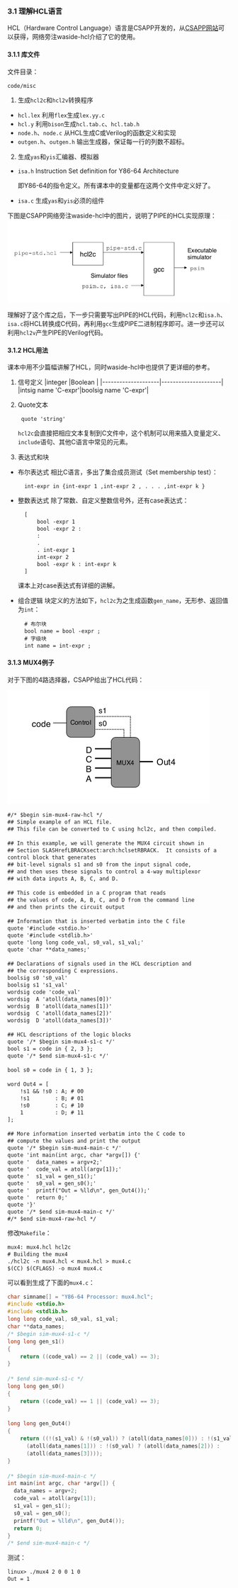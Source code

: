 ### 3.1 理解HCL语言

HCL（Hardware Control Language）语言是CSAPP开发的，从[CSAPP网站](www.csapp.cs.cmu.edu)可以获得，网络旁注waside-hcl介绍了它的使用。

#### 3.1.1 库文件

文件目录：

    code/misc


1. 生成`hcl2c`和`hcl2v`转换程序
+ `hcl.lex`
    利用`flex`生成`lex.yy.c`
+ `hcl.y`
    利用`bison`生成`hcl.tab.c`、`hcl.tab.h`
+ `node.h`、`node.c`
    从HCL生成C或Verilog的函数定义和实现
+ `outgen.h`、`outgen.h`
    输出生成器，保证每一行的列数不超标。
2. 生成`yas`和`yis`汇编器、模拟器
+ `isa.h`
    Instruction Set definition for Y86-64 Architecture
    
    即Y86-64的指令定义。所有课本中的变量都在这两个文件中定义好了。
+ `isa.c`
    生成`yas`和`yis`必须的组件

下图是CSAPP网络旁注waside-hcl中的图片，说明了PIPE的HCL实现原理：
![生成pipe](./generating-the-simulator.png)
    
理解好了这个库之后，下一步只需要写出PIPE的HCL代码，利用`hcl2c`和`isa.h`、`isa.c`将HCL转换成C代码，再利用`gcc`生成PIPE二进制程序即可。进一步还可以利用`hcl2v`产生PIPE的Verilog代码。

#### 3.1.2 HCL用法

课本中用不少篇幅讲解了HCL，同时waside-hcl中也提供了更详细的参考。

1. 信号定义
    |integer             |Boolean              |
    |--------------------|---------------------|
    |intsig name 'C-expr'|boolsig name 'C-expr'|

2. Quote文本

        quote 'string'

    `hcl2c`会直接把相应文本复制到C文件中，这个机制可以用来插入变量定义、`include`语句、其他C语言中常见的元素。

3. 表达式和块
+ 布尔表达式
    相比C语言，多出了集合成员测试（Set membership test）：
    
        int-expr in {int-expr 1 ,int-expr 2 , . . . ,int-expr k }
    
+ 整数表达式
    除了常数、自定义整数信号外，还有case表达式：
    
        [
            bool -expr 1
            bool -expr 2 :
            :
            .
            . int-expr 1
            int-expr 2
            bool -expr k : int-expr k
        ]
    
    课本上对case表达式有详细的讲解。

+ 组合逻辑
    块定义的方法如下，`hcl2c`为之生成函数`gen_name`，无形参、返回值为`int`：
    
        # 布尔块
        bool name = bool -expr ; 
        # 字级块
        int name = int-expr ;
    
#### 3.1.3 MUX4例子

对于下图的4路选择器，CSAPP给出了HCL代码：

![mux4](./MUX4.png)

```hcl
#/* $begin sim-mux4-raw-hcl */
## Simple example of an HCL file.
## This file can be converted to C using hcl2c, and then compiled.

## In this example, we will generate the MUX4 circuit shown in
## Section SLASHrefLBRACKsect:arch:hclsetRBRACK.  It consists of a control block that generates
## bit-level signals s1 and s0 from the input signal code,
## and then uses these signals to control a 4-way multiplexor
## with data inputs A, B, C, and D.

## This code is embedded in a C program that reads
## the values of code, A, B, C, and D from the command line
## and then prints the circuit output

## Information that is inserted verbatim into the C file
quote '#include <stdio.h>'
quote '#include <stdlib.h>'
quote 'long long code_val, s0_val, s1_val;'
quote 'char **data_names;'

## Declarations of signals used in the HCL description and
## the corresponding C expressions.
boolsig s0 's0_val'
boolsig s1 's1_val'
wordsig code 'code_val'
wordsig  A 'atoll(data_names[0])'
wordsig  B 'atoll(data_names[1])'
wordsig  C 'atoll(data_names[2])'
wordsig  D 'atoll(data_names[3])'

## HCL descriptions of the logic blocks
quote '/* $begin sim-mux4-s1-c */'
bool s1 = code in { 2, 3 };
quote '/* $end sim-mux4-s1-c */'

bool s0 = code in { 1, 3 };

word Out4 = [
	!s1 && !s0 : A;	# 00
	!s1        : B;	# 01
	!s0        : C;	# 10
	1          : D;	# 11
];

## More information inserted verbatim into the C code to
## compute the values and print the output
quote '/* $begin sim-mux4-main-c */'
quote 'int main(int argc, char *argv[]) {'
quote '  data_names = argv+2;'
quote '  code_val = atoll(argv[1]);'
quote '  s1_val = gen_s1();'
quote '  s0_val = gen_s0();'
quote '  printf("Out = %lld\n", gen_Out4());'
quote '  return 0;'
quote '}'
quote '/* $end sim-mux4-main-c */'
#/* $end sim-mux4-raw-hcl */
```

修改`Makefile`：
    
    mux4: mux4.hcl hcl2c
	# Building the mux4 
	./hcl2c -n mux4.hcl < mux4.hcl > mux4.c
	$(CC) $(CFLAGS) -o mux4 mux4.c 

可以看到生成了下面的`mux4.c`：

```c
char simname[] = "Y86-64 Processor: mux4.hcl";
#include <stdio.h>
#include <stdlib.h>
long long code_val, s0_val, s1_val;
char **data_names;
/* $begin sim-mux4-s1-c */
long long gen_s1()
{
    return ((code_val) == 2 || (code_val) == 3);
}

/* $end sim-mux4-s1-c */
long long gen_s0()
{
    return ((code_val) == 1 || (code_val) == 3);
}

long long gen_Out4()
{
    return ((!(s1_val) & !(s0_val)) ? (atoll(data_names[0])) : !(s1_val) ?
      (atoll(data_names[1])) : !(s0_val) ? (atoll(data_names[2])) :
      (atoll(data_names[3])));
}

/* $begin sim-mux4-main-c */
int main(int argc, char *argv[]) {
  data_names = argv+2;
  code_val = atoll(argv[1]);
  s1_val = gen_s1();
  s0_val = gen_s0();
  printf("Out = %lld\n", gen_Out4());
  return 0;
}
/* $end sim-mux4-main-c */

```

测试：

    linux> ./mux4 2 0 0 1 0
    Out = 1


